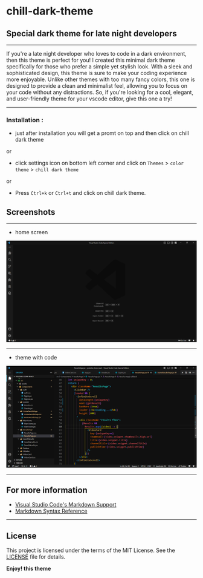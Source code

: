 # chill-dark-theme

## Special dark theme for late night developers

---

If you're a late night developer who loves to code in a dark environment, then this theme is perfect for you! I created this minimal dark theme specifically for those who prefer a simple yet stylish look. With a sleek and sophisticated design, this theme is sure to make your coding experience more enjoyable. Unlike other themes with too many fancy colors, this one is designed to provide a clean and minimalist feel, allowing you to focus on your code without any distractions. So, if you're looking for a cool, elegant, and user-friendly theme for your vscode editor, give this one a try!

---

### Installation :

- just after installation you will get a promt on top and then click on chill dark theme

or

- click settings icon on bottom left corner and click on `Themes` > `color theme` > `chill dark theme`

or

- Press `Ctrl+k` or `Ctrl+t` and click on chill dark theme.

## Screenshots

---

- home screen

![home screen](./screenshots/home.png "theme with code")

---

- theme with code

![theme with code](./screenshots/withcode.png "theme with code")

---

## For more information

- [Visual Studio Code's Markdown Support](http://code.visualstudio.com/docs/languages/markdown)
- [Markdown Syntax Reference](https://help.github.com/articles/markdown-basics/)

---

## License

This project is licensed under the terms of the MIT License. See the [LICENSE](./LICENSE) file for details.

**Enjoy! this theme**
